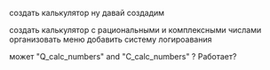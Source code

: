 
создать калькулятор
ну давай создадим

создать калькулятор с рациональными и комплексными числами
организовать меню
добавить систему логироавания

может "Q_calc_numbers" and "C_calc_numbers" ?
Работает?
